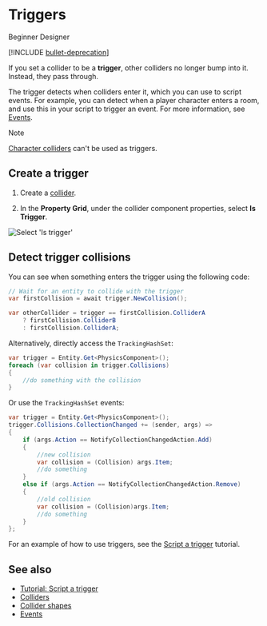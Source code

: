 # Triggers

<span class="badge text-bg-primary">Beginner</span>
<span class="badge text-bg-success">Designer</span>

[!INCLUDE [bullet-deprecation](../../includes/bullet-physics-deprecation.md)]

If you set a collider to be a **trigger**, other colliders no longer bump into it. Instead, they pass through.

The trigger detects when colliders enter it, which you can use to script events. For example, you can detect when a player character enters a room, and use this in your script to trigger an event. For more information, see [Events](../scripts/events.md).

>[!Note]
>[Character colliders](characters.md) can't be used as triggers.

## Create a trigger 

1. Create a [collider](colliders.md).

2. In the **Property Grid**, under the collider component properties, select **Is Trigger**.

![Select 'Is trigger'](media/triggers-select-is-trigger-checkbox.png)

## Detect trigger collisions

You can see when something enters the trigger using the following code:

```cs
// Wait for an entity to collide with the trigger
var firstCollision = await trigger.NewCollision();

var otherCollider = trigger == firstCollision.ColliderA
    ? firstCollision.ColliderB
    : firstCollision.ColliderA;
```

Alternatively, directly access the `TrackingHashSet`:

```cs
var trigger = Entity.Get<PhysicsComponent>();
foreach (var collision in trigger.Collisions)
{
    //do something with the collision
}
```

Or use the `TrackingHashSet` events:

```cs
var trigger = Entity.Get<PhysicsComponent>();
trigger.Collisions.CollectionChanged += (sender, args) =>
{
    if (args.Action == NotifyCollectionChangedAction.Add)
    {
        //new collision
        var collision = (Collision) args.Item;
        //do something
    }
    else if (args.Action == NotifyCollectionChangedAction.Remove)
    {
        //old collision
        var collision = (Collision)args.Item;
        //do something
    }
};
```

For an example of how to use triggers, see the [Script a trigger](script-a-trigger.md) tutorial.

## See also

* [Tutorial: Script a trigger](script-a-trigger.md)
* [Colliders](colliders.md)
* [Collider shapes](collider-shapes.md)
* [Events](../scripts/events.md)